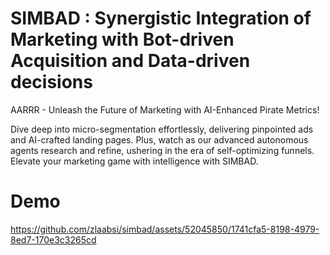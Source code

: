 # SIMBAD : Synergistic Integration of Marketing with Bot-driven Acquisition and Data-driven decisions

AARRR - Unleash the Future of Marketing with AI-Enhanced Pirate Metrics! 

Dive deep into micro-segmentation effortlessly, delivering pinpointed ads and AI-crafted landing pages. 
Plus, watch as our advanced autonomous agents research and refine, ushering in the era of self-optimizing funnels.
Elevate your marketing game with intelligence with SIMBAD.

# Demo

https://github.com/zlaabsi/simbad/assets/52045850/1741cfa5-8198-4979-8ed7-170e3c3265cd


